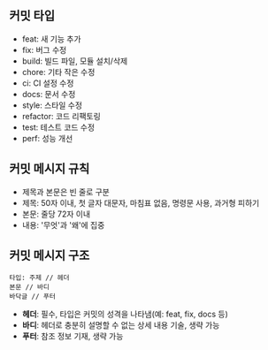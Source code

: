 ## 커밋 타입
- feat: 새 기능 추가
- fix: 버그 수정
- build: 빌드 파일, 모듈 설치/삭제
- chore: 기타 작은 수정
- ci: CI 설정 수정
- docs: 문서 수정
- style: 스타일 수정
- refactor: 코드 리팩토링
- test: 테스트 코드 수정
- perf: 성능 개선

## 커밋 메시지 규칙

- 제목과 본문은 빈 줄로 구분
- 제목: 50자 이내, 첫 글자 대문자, 마침표 없음, 명령문 사용, 과거형 피하기
- 본문: 줄당 72자 이내
- 내용: '무엇'과 '왜'에 집중

## 커밋 메시지 구조

```tsx
타입: 주제 // 헤더
본문 // 바디
바닥글 // 푸터
```

- **헤더**: 필수, 타입은 커밋의 성격을 나타냄(예: feat, fix, docs 등)
- **바디**: 헤더로 충분히 설명할 수 없는 상세 내용 기술, 생략 가능
- **푸터**: 참조 정보 기재, 생략 가능